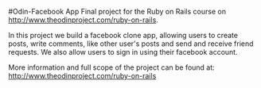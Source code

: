 #Odin-Facebook App
Final project for the Ruby on Rails course on http://www.theodinproject.com/ruby-on-rails.

In this project we build a facebook clone app, allowing users to create posts, write comments, like other user's posts and send and receive friend requests. We also allow users to sign in using their facebook account.

More information and full scope of the project can be found at: http://www.theodinproject.com/ruby-on-rails
